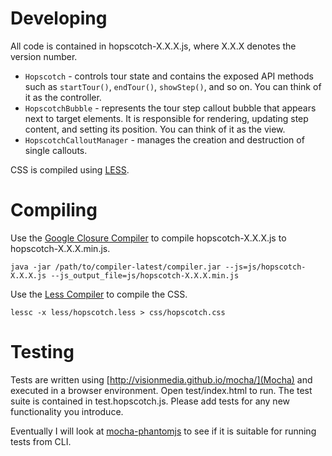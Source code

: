 Developing
==========
All code is contained in hopscotch-X.X.X.js, where X.X.X denotes the version number.

* `Hopscotch` - controls tour state and contains the exposed API methods such as `startTour()`, `endTour()`, `showStep()`, and so on. You can think of it as the controller.
* `HopscotchBubble` - represents the tour step callout bubble that appears next to target elements. It is responsible for rendering, updating step content, and setting its position. You can think of it as the view.
* `HopscotchCalloutManager` - manages the creation and destruction of single callouts.

CSS is compiled using [LESS](http://lesscss.org/).

Compiling
=========
Use the [Google Closure Compiler](https://developers.google.com/closure/compiler/) to compile hopscotch-X.X.X.js to hopscotch-X.X.X.min.js.

    java -jar /path/to/compiler-latest/compiler.jar --js=js/hopscotch-X.X.X.js --js_output_file=js/hopscotch-X.X.X.min.js

Use the [Less Compiler](http://lesscss.org/) to compile the CSS.

    lessc -x less/hopscotch.less > css/hopscotch.css

Testing
=======
Tests are written using [http://visionmedia.github.io/mocha/](Mocha) and executed in a browser environment. Open test/index.html to run. The test suite is contained in test.hopscotch.js. Please add tests for any new functionality you introduce.

Eventually I will look at [mocha-phantomjs](https://github.com/metaskills/mocha-phantomjs) to see if it is suitable for running tests from CLI.
